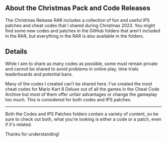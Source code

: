## About the Christmas Pack and Code Releases

The Christmas Release RAR includes a collection of fun and useful IPS patches and cheat codes that I shared during Christmas 2023. You might find some new codes and patches in the GitHub folders that aren’t included in the RAR, but everything in the RAR is also available in the folders.

## Details

While I aim to share as many codes as possible, some must remain private and cannot be shared to avoid problems in online play, time trials leaderboards and potential bans. 

Many of the codes I created can’t be shared here. I've created the most cheat codes for Mario Kart 8 Deluxe out of all the games in the Cheat Code Archive but most of them offer unfair advantages or change the gameplay too much. This is considered for both codes and IPS patches.

---
Both the Codes and IPS Patches folders contain a variety of content, so be sure to check out both, what you're looking is either a code or a patch, even if it's related.

Thanks for understanding!